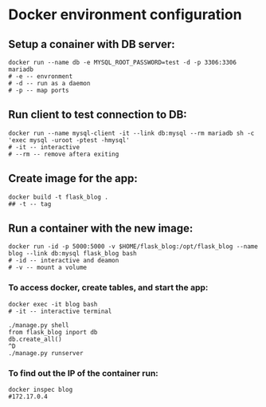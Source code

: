 

# Docker environment configuration

## Setup a conainer with DB server:
```
docker run --name db -e MYSQL_ROOT_PASSWORD=test -d -p 3306:3306 mariadb
# -e -- envronment
# -d -- run as a daemon
# -p -- map ports
```

## Run client to test connection to DB:
```
docker run --name mysql-client -it --link db:mysql --rm mariadb sh -c 'exec mysql -uroot -ptest -hmysql'
# -it -- interactive
# --rm -- remove aftera exiting 
```

## Create image for the app:
```
docker build -t flask_blog .
## -t -- tag
```
## Run a container with the new image:

```
docker run -id -p 5000:5000 -v $HOME/flask_blog:/opt/flask_blog --name blog --link db:mysql flask_blog bash
# -id -- interactive and deamon
# -v -- mount a volume 
```

### To access docker, create tables, and start the app:

```
docker exec -it blog bash 
# -it -- interactive terminal

./manage.py shell
from flask_blog inport db
db.create_all()
^D
./manage.py runserver
```

### To find out the IP of the container run:

```
docker inspec blog
#172.17.0.4
```